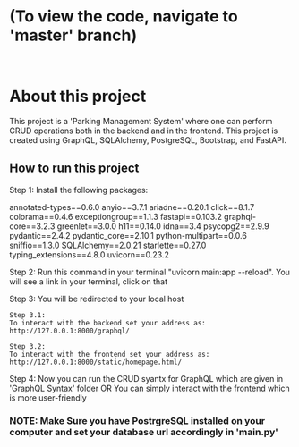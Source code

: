 # (To view the code, navigate to 'master' branch)
<br>

# About this project
This project is a 'Parking Management System' where one can perform CRUD operations both in the backend and in the frontend.
This project is created using GraphQL, SQLAlchemy, PostgreSQL, Bootstrap, and FastAPI.


## How to run this project


Step 1:
Install the following packages:

annotated-types==0.6.0
anyio==3.7.1
ariadne==0.20.1
click==8.1.7
colorama==0.4.6
exceptiongroup==1.1.3
fastapi==0.103.2
graphql-core==3.2.3
greenlet==3.0.0
h11==0.14.0
idna==3.4
psycopg2==2.9.9
pydantic==2.4.2
pydantic_core==2.10.1
python-multipart==0.0.6
sniffio==1.3.0
SQLAlchemy==2.0.21
starlette==0.27.0
typing_extensions==4.8.0
uvicorn==0.23.2


Step 2:
Run this command in your terminal "uvicorn main:app --reload".
You will see a link in your terminal, click on that


Step 3: 
You will be redirected to your local host
    
    Step 3.1:
    To interact with the backend set your address as: http://127.0.0.1:8000/graphql/
    
    Step 3.2:
    To interact with the frontend set your address as: http://127.0.0.1:8000/static/homepage.html/


Step 4: 
Now you can run the CRUD syantx for GraphQL which are given in 'GraphQL Syntax' folder 
OR
You can simply interact with the frontend which is more user-friendly


 ### NOTE: Make Sure you have PostrgreSQL installed on your computer and set your database url accordingly in 'main.py'
